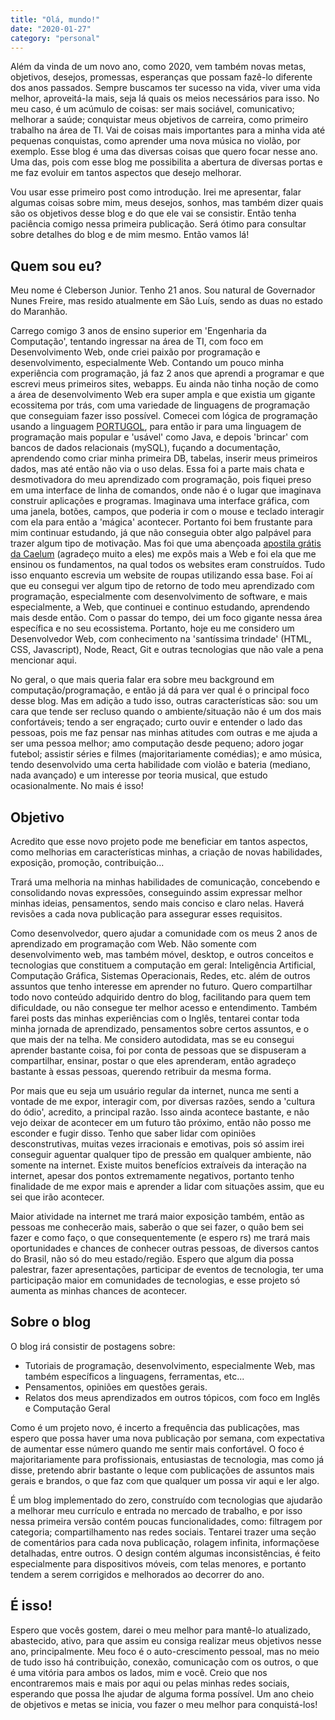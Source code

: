 ```yaml
---
title: "Olá, mundo!"
date: "2020-01-27"
category: "personal"
---
```


Além da vinda de um novo ano, como 2020, vem também novas metas, objetivos, desejos, promessas, esperanças que possam fazê-lo diferente dos anos passados. Sempre buscamos ter sucesso na vida, viver uma vida melhor, aproveitá-la mais, seja lá quais os meios necessários para isso. No meu caso, é um acúmulo de coisas: ser mais sociável, comunicativo; melhorar a saúde; conquistar meus objetivos de carreira, como primeiro trabalho na área de TI. Vai de coisas mais importantes para a minha vida até pequenas conquistas, como aprender uma nova música no violão, por exemplo. Esse blog é uma das diversas coisas que quero focar nesse ano. Uma das, pois com esse blog me possibilita a abertura de diversas portas e me faz evoluir em tantos aspectos que desejo melhorar.

Vou usar esse primeiro post como introdução. Irei me apresentar, falar algumas coisas sobre mim, meus desejos, sonhos, mas também dizer quais são os objetivos desse blog e do que ele vai se consistir. Então tenha paciência comigo nessa primeira publicação. Será ótimo para consultar sobre detalhes do blog e de mim mesmo. Então vamos lá!



## Quem sou eu?

Meu nome é Cleberson Junior. Tenho 21 anos. Sou natural de Governador Nunes Freire, mas resido atualmente em São Luís, sendo as duas no estado do Maranhão. 

Carrego comigo 3 anos de ensino superior em 'Engenharia da Computação', tentando ingressar na área de TI, com foco em Desenvolvimento Web, onde criei paixão por programação e desenvolvimento, especialmente Web. Contando um pouco minha experiência com programação, já faz 2 anos que aprendi a programar e que escrevi meus primeiros sites, webapps. Eu ainda não tinha noção de como a área de desenvolvimento Web era super ampla e que existia um gigante ecossitema por trás, com uma variedade de linguagens de programação que conseguiam fazer isso possível. Comecei com lógica de programação usando a linguagem [PORTUGOL](http://www.apoioinformatica.inf.br/produtos/visualg/linguagem), para então ir para uma linguagem de programação mais popular e 'usável' como Java, e depois 'brincar' com bancos de dados relacionais (mySQL), fuçando a documentação, aprendendo como criar minha primeira DB, tabelas, inserir meus primeiros dados, mas até então não via o uso delas. Essa foi a parte mais chata e desmotivadora do meu aprendizado com programação, pois fiquei preso em uma interface de linha de comandos, onde não é o lugar que imaginava construir aplicações e programas. Imaginava uma interface gráfica, com uma janela, botões, campos, que poderia ir com o mouse e teclado interagir com ela para então a 'mágica' acontecer. Portanto foi bem frustante para mim continuar estudando, já que não conseguia obter algo palpável para trazer algum tipo de motivação. Mas foi que uma abençoada [apostila grátis da Caelum](https://www.caelum.com.br/apostila-html-css-javascript/) (agradeço muito a eles) me expôs mais a Web e foi ela que me ensinou os fundamentos, na qual todos os websites eram construídos. Tudo isso enquanto escrevia um website de roupas utilizando essa base. Foi aí que eu consegui ver algum tipo de retorno de todo meu aprendizado com programação, especialmente com desenvolvimento de software, e mais especialmente, a Web, que continuei e continuo estudando, aprendendo mais desde então. Com o passar do tempo, dei um foco gigante nessa área específica e no seu ecossistema. Portanto, hoje eu me considero um Desenvolvedor Web, com conhecimento na 'santíssima trindade' (HTML, CSS, Javascript), Node, React, Git e outras tecnologias que não vale a pena mencionar aqui.

No geral, o que mais queria falar era sobre meu background em computação/programação, e então já dá para ver qual é o principal foco desse blog. Mas em adição a tudo isso, outras características são: sou um cara que tende ser recluso quando o ambiente/situação não é um dos mais confortáveis; tendo a ser engraçado; curto ouvir e entender o lado das pessoas, pois me faz pensar nas minhas atitudes com outras e me ajuda a ser uma pessoa melhor; amo computação desde pequeno; adoro jogar futebol; assistir séries e filmes (majoritariamente comédias); e amo música, tendo desenvolvido uma certa habilidade com violão e bateria (mediano, nada avançado) e um interesse por teoria musical, que estudo ocasionalmente. No mais é isso!



## Objetivo

Acredito que esse novo projeto pode me beneficiar em tantos aspectos, como melhorias em características minhas, a criação de novas habilidades, exposição, promoção, contribuição...

Trará uma melhoria na minhas habilidades de comunicação, concebendo e consolidando novas expressões, conseguindo assim expressar melhor minhas ideias, pensamentos, sendo mais conciso e claro nelas. Haverá revisões a cada nova publicação para assegurar esses requisitos.

Como desenvolvedor, quero ajudar a comunidade com os meus 2 anos de aprendizado em programação com Web. Não somente com desenvolvimento web, mas também móvel, desktop, e outros conceitos e tecnologias que constituem a computação em geral: Inteligência Artificial, Computação Gráfica, Sistemas Operacionais, Redes, etc. além de outros assuntos que tenho interesse em aprender no futuro. Quero compartilhar todo novo conteúdo adquirido dentro do blog, facilitando para quem tem dificuldade, ou não consegue ter melhor acesso e entendimento. Também farei posts das minhas experiências com o Inglês, tentarei contar toda minha jornada de aprendizado, pensamentos sobre certos assuntos, e o que mais der na telha. Me considero autodidata, mas se eu consegui aprender bastante coisa, foi por conta de pessoas que se dispuseram a compartilhar, ensinar, postar o que eles aprenderam, então agradeço bastante à essas pessoas, querendo retribuir da mesma forma.

Por mais que eu seja um usuário regular da internet, nunca me senti a vontade de me expor, interagir com, por diversas razões, sendo a 'cultura do ódio', acredito, a principal razão. Isso ainda acontece bastante, e não vejo deixar de acontecer em um futuro tão próximo, então não posso me esconder e fugir disso. Tenho que saber lidar com opiniões desconstrutivas, muitas vezes irracionais e emotivas, pois só assim irei conseguir aguentar qualquer tipo de pressão em qualquer ambiente, não somente na internet. Existe muitos benefícios extraíveis da interação na internet, apesar dos pontos extremamente negativos, portanto tenho finalidade de me expor mais e aprender a lidar com situações assim, que eu sei que irão acontecer.

Maior atividade na internet me trará maior exposição também, então as pessoas me conhecerão mais, saberão o que sei fazer, o quão bem sei fazer e como faço, o que consequentemente (e espero rs) me trará mais oportunidades e chances de conhecer outras pessoas, de diversos cantos do Brasil, não só do meu estado/região. Espero que algum dia possa palestrar, fazer apresentações, participar de eventos de tecnologia, ter uma participação maior em comunidades de tecnologias, e esse projeto só aumenta as minhas chances de acontecer.



## Sobre o blog

O blog irá consistir de postagens sobre:

- Tutoriais de programação, desenvolvimento, especialmente Web, mas também específicos a linguagens, ferramentas, etc...
- Pensamentos, opiniões em questões gerais.
- Relatos dos meus aprendizados em outros tópicos, com foco em Inglês e Computação Geral

Como é um projeto novo, é incerto a frequência das publicações, mas espero que possa haver uma nova publicação por semana, com expectativa de aumentar esse número quando me sentir mais confortável. O foco é majoritariamente para profissionais, entusiastas de tecnologia, mas como já disse, pretendo abrir bastante o leque com publicações de assuntos mais gerais e brandos, o que faz com que qualquer um possa vir aqui e ler algo.

É um blog implementado do zero, construído com tecnologias que ajudarão a melhorar meu currículo e entrada no mercado de trabalho, e por isso  nessa primeira versão contém poucas funcionalidades, como: filtragem por categoria; compartilhamento nas redes sociais. Tentarei trazer uma seção de comentários para cada nova publicação, rolagem infinita, informaçõese detalhadas, entre outros. O design contém algumas inconsistências, é feito especialmente para dispositivos móveis, com telas menores, e portanto tendem a serem corrigidos e melhorados ao decorrer do ano.



## É isso!

Espero que vocês gostem, darei o meu melhor para mantê-lo atualizado, abastecido, ativo, para que assim eu consiga realizar meus objetivos nesse ano, principalmente. Meu foco é o auto-crescimento pessoal, mas no meio de tudo isso há contribuição, conexão, comunicação com os outros, o que é uma vitória para ambos os lados, mim e você. Creio que nos encontraremos mais e mais por aqui ou pelas minhas redes sociais, esperando que possa lhe ajudar de alguma forma possível. Um ano cheio de objetivos e metas se inicia, vou fazer o meu melhor para conquistá-los!

